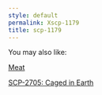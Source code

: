 ```yaml
---
style: default
permalink: Xscp-1179
title: scp-1179
---
```

You may also like:

[Meat](http://scp-wiki.net/meat)

[SCP-2705: Caged in Earth](http://scp-wiki.net/scp-2705)

